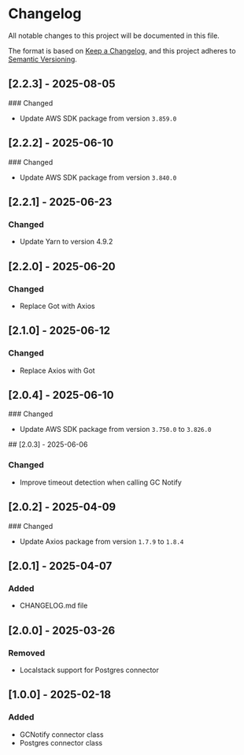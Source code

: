 # Changelog

All notable changes to this project will be documented in this file.

The format is based on [Keep a Changelog](https://keepachangelog.com/en/1.1.0/),
and this project adheres to [Semantic Versioning](https://semver.org/spec/v2.0.0.html).


## [2.2.3] - 2025-08-05

### Changed

- Update AWS SDK package from version `3.859.0`

## [2.2.2] - 2025-06-10

### Changed

- Update AWS SDK package from version `3.840.0`

## [2.2.1] - 2025-06-23

### Changed

- Update Yarn to version 4.9.2

## [2.2.0] - 2025-06-20

### Changed

- Replace Got with Axios

## [2.1.0] - 2025-06-12

### Changed

- Replace Axios with Got

## [2.0.4] - 2025-06-10

### Changed

- Update AWS SDK package from version `3.750.0` to `3.826.0`

## [2.0.3] - 2025-06-06

### Changed

- Improve timeout detection when calling GC Notify

## [2.0.2] - 2025-04-09

### Changed

- Update Axios package from version `1.7.9` to `1.8.4`

## [2.0.1] - 2025-04-07

### Added

- CHANGELOG.md file

## [2.0.0] - 2025-03-26

### Removed

- Localstack support for Postgres connector

## [1.0.0] - 2025-02-18

### Added

- GCNotify connector class
- Postgres connector class